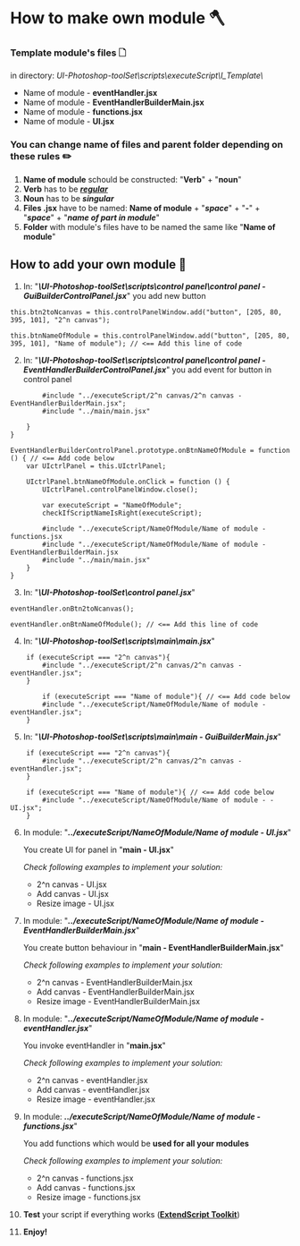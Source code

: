 # How to make own module 🪓

### Template module's files 🗋
in directory: _UI-Photoshop-toolSet\scripts\executeScript\Ι_Template\\_

* Name of module - **eventHandler.jsx**
* Name of module - **EventHandlerBuilderMain.jsx**
* Name of module - **functions.jsx**
* Name of module - **UI.jsx**

### You can change name of files and parent folder depending on these rules ✏️

1. **Name of module** schould be constructed: "**Verb**" + "**noun**"
2. **Verb** has to be [**_regular_**](https://conjugator.reverso.net/conjugation-english-verb-debug.html)
3. **Noun** has to be **_singular_**
4. **Files .jsx** have to be named: **Name of module** + "**_space_**" + "**-**" + "**_space_**" + "**_name of part in module_**"
5. **Folder** with module's files have to be named the same like "**Name of module**"

## How to add your own module 🧱

1. In: "**_\UI-Photoshop-toolSet\scripts\control panel\control panel - GuiBuilderControlPanel.jsx_**"
you add new button

```
this.btn2toNcanvas = this.controlPanelWindow.add("button", [205, 80, 395, 101], "2^n canvas");

this.btnNameOfModule = this.controlPanelWindow.add("button", [205, 80, 395, 101], "Name of module"); // <== Add this line of code
```

2. In: "**_\UI-Photoshop-toolSet\scripts\control panel\control panel - EventHandlerBuilderControlPanel.jsx_**"
you add event for button in control panel

```
        #include "../executeScript/2^n canvas/2^n canvas - EventHandlerBuilderMain.jsx";
        #include "../main/main.jsx"

    }
}

EventHandlerBuilderControlPanel.prototype.onBtnNameOfModule = function () { // <== Add code below
    var UIctrlPanel = this.UIctrlPanel;

    UIctrlPanel.btnNameOfModule.onClick = function () {
        UIctrlPanel.controlPanelWindow.close();

        var executeScript = "NameOfModule";
        checkIfScriptNameIsRight(executeScript);

        #include "../executeScript/NameOfModule/Name of module - functions.jsx
        #include "../executeScript/NameOfModule/Name of module - EventHandlerBuilderMain.jsx
        #include "../main/main.jsx"
    }
}
```

3. In: "**_\UI-Photoshop-toolSet\control panel.jsx_**"

```
eventHandler.onBtn2toNcanvas();

eventHandler.onBtnNameOfModule(); // <== Add this line of code
```

4. In: "**_\UI-Photoshop-toolSet\scripts\main\main.jsx_**"

```
    if (executeScript === "2^n canvas"){
        #include "../executeScript/2^n canvas/2^n canvas - eventHandler.jsx"; 
    }

        if (executeScript === "Name of module"){ // <== Add code below
        #include "../executeScript/NameOfModule/Name of module - eventHandler.jsx"; 
    }
```

5. In: "**_\UI-Photoshop-toolSet\scripts\main\main - GuiBuilderMain.jsx_**"

```
    if (executeScript === "2^n canvas"){
        #include "../executeScript/2^n canvas/2^n canvas - eventHandler.jsx"; 
    }

    if (executeScript === "Name of module"){ // <== Add code below
        #include "../executeScript/NameOfModule/Name of module - - UI.jsx"; 
    }
```

6. In module: "**_../executeScript/NameOfModule/Name of module - UI.jsx_**"

    You create UI for panel in "**main - UI.jsx**"

    _Check following examples to implement your solution:_
    * 2^n canvas - UI.jsx
    * Add canvas - UI.jsx
    * Resize image - UI.jsx

6. In module: "**_../executeScript/NameOfModule/Name of module - EventHandlerBuilderMain.jsx_**"

    You create button behaviour in "**main - EventHandlerBuilderMain.jsx**"

    _Check following examples to implement your solution:_
    * 2^n canvas - EventHandlerBuilderMain.jsx
    * Add canvas - EventHandlerBuilderMain.jsx
    * Resize image - EventHandlerBuilderMain.jsx

7. In module: "**_../executeScript/NameOfModule/Name of module - eventHandler.jsx_**"

    You invoke eventHandler in "**main.jsx**"

    _Check following examples to implement your solution:_
    * 2^n canvas - eventHandler.jsx
    * Add canvas - eventHandler.jsx
    * Resize image - eventHandler.jsx

8. In module: **_../executeScript/NameOfModule/Name of module - functions.jsx_**"

    You add functions which would be **used for all your modules**

    _Check following examples to implement your solution:_
    * 2^n canvas - functions.jsx
    * Add canvas - functions.jsx
    * Resize image - functions.jsx

9. **Test** your script if everything works ([**ExtendScript Toolkit**](https://flylib.com/books/en/1.513.1.60/1/))

10. **Enjoy!**